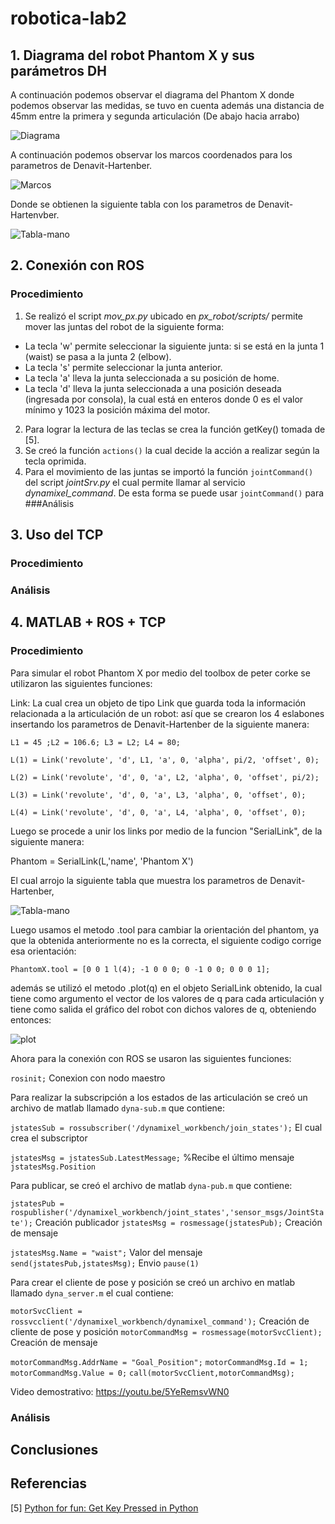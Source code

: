 # robotica-lab2
## 1. Diagrama del robot Phantom X y sus parámetros DH
A continuación podemos observar el diagrama del Phantom X donde podemos observar las medidas, se tuvo en cuenta además una distancia de 45mm entre la primera y segunda articulación (De abajo hacia arrabo)

![Diagrama](diagrama-1.png "Diagrama")

A continuación podemos observar los marcos coordenados para los parametros de Denavit-Hartenber.

![Marcos](robot-dh.png "Marcos")

Donde se obtienen la siguiente tabla con los parametros de Denavit-Hartenvber.

![Tabla-mano](tablas-dh-mano.png "Tabla-mano")

## 2. Conexión con ROS
### Procedimiento
1. Se realizó el script *mov_px.py* ubicado en *px_robot/scripts/* permite mover las juntas del robot de la siguiente forma:
- La tecla 'w' permite seleccionar la siguiente junta: si se está en la junta 1 (waist) se pasa a la junta 2 (elbow).
- La tecla 's' permite seleccionar la junta anterior.
- La tecla 'a' lleva la junta seleccionada a su posición de home.
- La tecla 'd' lleva la junta seleccionada a una posición deseada (ingresada por consola), la cual está en enteros donde 0 es el valor mínimo y 1023 la posición máxima del motor.

2. Para lograr la lectura de las teclas se crea la función getKey() tomada de [5].
3. Se creó la función `actions()` la cual decide la acción a realizar según la tecla oprimida.
4. Para el movimiento de las juntas se importó la función `jointCommand()` del script *jointSrv.py* el cual permite llamar al servicio *dynamixel_command*. De esta forma se puede usar `jointCommand()` para
###Análisis
## 3. Uso del TCP
### Procedimiento
### Análisis

## 4. MATLAB + ROS + TCP

### Procedimiento

Para simular el robot Phantom X por medio del toolbox de peter corke se utilizaron las siguientes funciones:

Link: La cual crea un objeto de tipo Link que guarda toda la información relacionada a la articulación de un robot: así que se crearon los 4 eslabones insertando los parametros de Denavit-Hartenber de la siguiente manera:

`L1 = 45 ;L2 = 106.6; L3 = L2; L4 = 80;` 

`L(1) = Link('revolute', 'd', L1, 'a', 0, 'alpha', pi/2, 'offset', 0);`  

`L(2) = Link('revolute', 'd', 0, 'a', L2, 'alpha', 0, 'offset', pi/2);`  

`L(3) = Link('revolute', 'd', 0, 'a', L3, 'alpha', 0, 'offset', 0);`  

`L(4) = Link('revolute', 'd', 0, 'a', L4, 'alpha', 0, 'offset', 0);`  

Luego se procede a unir los links por medio de la funcion "SerialLink", de la siguiente manera:

Phantom = SerialLink(L,'name', 'Phantom X')

El cual arrojo la siguiente tabla que muestra los parametros de Denavit-Hartenber,

![Tabla-mano](tabla-dh.png "Tabla-mano")

Luego usamos el metodo .tool para cambiar la orientación del phantom, ya que la obtenida anteriormente no es la correcta, el siguiente codigo corrige esa orientación:

`PhantomX.tool = [0 0 1 l(4); -1 0 0 0; 0 -1 0 0; 0 0 0 1];` 

 además se utilizó el metodo .plot(q) en el objeto SerialLink obtenido, la cual tiene como argumento el vector de los valores de q para cada articulación y tiene como salida el gráfico del robot con dichos valores de q, obteniendo entonces:
 
 ![plot](plot_q.png "Plot q")
 
 Ahora para la conexión con ROS se usaron las siguientes funciones:
 
 `rosinit;` Conexion con nodo maestro
 
 Para realizar la subscripción a los estados de las articulación se creó un archivo de matlab llamado `dyna-sub.m` que contiene:
 
`jstatesSub = rossubscriber('/dynamixel_workbench/join_states');` El cual crea el subscriptor

`jstatesMsg = jstatesSub.LatestMessage;` %Recibe el último mensaje
`jstatesMsg.Position`

Para publicar, se creó el archivo de matlab `dyna-pub.m` que contiene:

`jstatesPub = rospublisher('/dynamixel_workbench/joint_states','sensor_msgs/JointState');` Creación publicador
`jstatesMsg = rosmessage(jstatesPub);` Creación de mensaje

`jstatesMsg.Name = "waist";` Valor del mensaje
`send(jstatesPub,jstatesMsg);` Envio
`pause(1)`

Para crear el cliente de pose y posición se creó un archivo en matlab llamado `dyna_server.m` el cual contiene:

`motorSvcClient = rossvcclient('/dynamixel_workbench/dynamixel_command');` Creación de cliente de pose y posición
`motorCommandMsg = rosmessage(motorSvcClient);` Creación de mensaje

`motorCommandMsg.AddrName = "Goal_Position";`
`motorCommandMsg.Id = 1;`
`motorCommandMsg.Value = 0;`
`call(motorSvcClient,motorCommandMsg);`

Video demostrativo: https://youtu.be/5YeRemsvWN0
### Análisis
## Conclusiones
## Referencias
[5] [Python for fun: Get Key Pressed in Python](http://python4fun.blogspot.com/2008/06/get-key-press-in-python.html)
